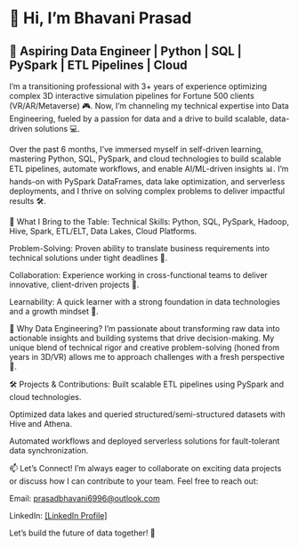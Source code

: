 # 👋 Hi, I’m Bhavani Prasad

## 🚀 Aspiring Data Engineer | Python | SQL | PySpark | ETL Pipelines | Cloud

I’m a transitioning professional with 3+ years of experience optimizing complex 3D interactive simulation pipelines for Fortune 500 clients (VR/AR/Metaverse) 🎮. Now, I’m channeling my technical expertise into Data Engineering, fueled by a passion for data and a drive to build scalable, data-driven solutions 💻.

Over the past 6 months, I’ve immersed myself in self-driven learning, mastering Python, SQL, PySpark, and cloud technologies to build scalable ETL pipelines, automate workflows, and enable AI/ML-driven insights 📊. I’m hands-on with PySpark DataFrames, data lake optimization, and serverless deployments, and I thrive on solving complex problems to deliver impactful results 🛠️.

🔧 What I Bring to the Table:
Technical Skills: Python, SQL, PySpark, Hadoop, Hive, Spark, ETL/ELT, Data Lakes, Cloud Platforms.

Problem-Solving: Proven ability to translate business requirements into technical solutions under tight deadlines 🎯.

Collaboration: Experience working in cross-functional teams to deliver innovative, client-driven projects 🤝.

Learnability: A quick learner with a strong foundation in data technologies and a growth mindset 🌱.

🌟 Why Data Engineering?
I’m passionate about transforming raw data into actionable insights and building systems that drive decision-making. My unique blend of technical rigor and creative problem-solving (honed from years in 3D/VR) allows me to approach challenges with a fresh perspective 🎨.

🛠️ Projects & Contributions:
Built scalable ETL pipelines using PySpark and cloud technologies.

Optimized data lakes and queried structured/semi-structured datasets with Hive and Athena.

Automated workflows and deployed serverless solutions for fault-tolerant data synchronization.

📫 Let’s Connect!
I’m always eager to collaborate on exciting data projects or discuss how I can contribute to your team. Feel free to reach out:

Email: prasadbhavani6996@outlook.com

LinkedIn: [[LinkedIn Profile]](https://www.linkedin.com/in/prasadbhavani69/)

Let’s build the future of data together! 🚀
